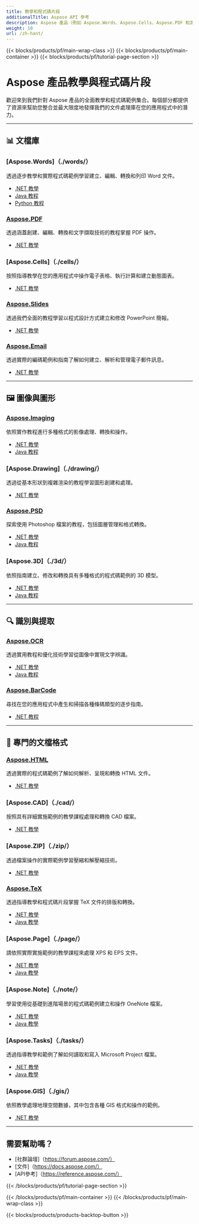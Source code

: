 ```yaml
---
title: 教學和程式碼片段
additionalTitle: Aspose API 參考
description: Aspose 產品（例如 Aspose.Words、Aspose.Cells、Aspose.PDF 和其他產品）的教學和程式碼片段。它包括 Aspose 產品使用的基本和高級教程。
weight: 10
url: /zh-hant/
---
```


{{< blocks/products/pf/main-wrap-class >}}
{{< blocks/products/pf/main-container >}}
{{< blocks/products/pf/tutorial-page-section >}}

# Aspose 產品教學與程式碼片段

歡迎來到我們針對 Aspose 產品的全面教學和程式碼範例集合。每個部分都提供了資源來幫助您整合並最大限度地發揮我們的文件處理庫在您的應用程式中的潛力。

---

## 📊 文檔庫

### [Aspose.Words]（./words/）
透過逐步教學和實際程式碼範例學習建立、編輯、轉換和列印 Word 文件。
- [.NET 教學](./words/net/)
- [Java 教程](./words/java/)
- [Python 教程](./words/python-net/)

### [Aspose.PDF](./pdf/)
透過涵蓋創建、編輯、轉換和文字擷取技術的教程掌握 PDF 操作。
- [.NET 教學](./pdf/net/)

### [Aspose.Cells]（./cells/）
按照指導教學在您的應用程式中操作電子表格、執行計算和建立動態圖表。
- [.NET 教學](./cells/net/)

### [Aspose.Slides](./slides/)
透過我們全面的教程學習以程式設計方式建立和修改 PowerPoint 簡報。
- [.NET 教學](./slides/net/)

### [Aspose.Email](./email/)
透過實際的編碼範例和指南了解如何建立、解析和管理電子郵件訊息。
- [.NET 教學](./email/net/)

---

## 🖼️ 圖像與圖形

### [Aspose.Imaging](./imaging/)
依照實作教程進行多種格式的影像處理、轉換和操作。
- [.NET 教學](./imaging/net/)
- [Java 教程](./imaging/java/)

### [Aspose.Drawing]（./drawing/）
透過從基本形狀到複雜渲染的教程學習圖形創建和處理。
- [.NET 教學](./drawing/net/)

### [Aspose.PSD](./psd/)
探索使用 Photoshop 檔案的教程，包括圖層管理和格式轉換。
- [.NET 教學](./psd/net/)
- [Java 教程](./psd/java/)

### [Aspose.3D]（./3d/）
依照指南建立、修改和轉換具有多種格式的程式碼範例的 3D 模型。
- [.NET 教學](./3d/net/)
- [Java 教程](./3d/java/)

---

## 🔍 識別與提取

### [Aspose.OCR](./ocr/)
透過實用教程和優化技術學習從圖像中實現文字辨識。
- [.NET 教學](./ocr/net/)
- [Java 教程](./ocr/java/)

### [Aspose.BarCode](./barcode/)
尋找在您的應用程式中產生和掃描各種條碼類型的逐步指南。
- [.NET 教程](./barcode/net/)

---

## 📝 專門的文檔格式

### [Aspose.HTML](./html/)
透過實際的程式碼範例了解如何解析、呈現和轉換 HTML 文件。
- [.NET 教學](./html/net/)

### [Aspose.CAD]（./cad/）
按照具有詳細實施範例的教學課程處理和轉換 CAD 檔案。
- [.NET 教學](./cad/net/)

### [Aspose.ZIP]（./zip/）
透過檔案操作的實際範例學習壓縮和解壓縮技術。
- [.NET 教學](./zip/net/)

### [Aspose.TeX](./tex/)
透過指導教學和程式碼片段掌握 TeX 文件的排版和轉換。
- [.NET 教學](./tex/net/)
- [Java 教學](./tex/java/)

### [Aspose.Page]（./page/）
請依照實際實施範例的教學課程來處理 XPS 和 EPS 文件。
- [.NET 教學](./page/net/)
- [Java 教學](./page/java/)

### [Aspose.Note]（./note/）
學習使用從基礎到進階場景的程式碼範例建立和操作 OneNote 檔案。
- [.NET 教學](./note/net/)
- [Java 教學](./note/java/)

### [Aspose.Tasks]（./tasks/）
透過指導教學和範例了解如何讀取和寫入 Microsoft Project 檔案。
- [.NET 教學](./tasks/net/)
- [Java 教學](./tasks/java/)

### [Aspose.GIS]（./gis/）
依照教學處理地理空間數據，其中包含各種 GIS 格式和操作的範例。
- [.NET 教學](./gis/net/)

---

## 需要幫助嗎？

- [社群論壇]（https://forum.aspose.com/）
- [文件]（https://docs.aspose.com/）
- [API參考]（https://reference.aspose.com/）

{{< /blocks/products/pf/tutorial-page-section >}}

{{< /blocks/products/pf/main-container >}}
{{< /blocks/products/pf/main-wrap-class >}}

{{< blocks/products/products-backtop-button >}}
